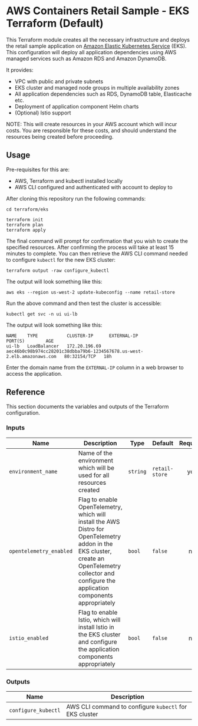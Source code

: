 # AWS Containers Retail Sample - EKS Terraform (Default)

This Terraform module creates all the necessary infrastructure and deploys the retail sample application on [Amazon Elastic Kubernetes Service](https://aws.amazon.com/eks/) (EKS). This configuration will deploy all application dependencies using AWS managed services such as Amazon RDS and Amazon DynamoDB.

It provides:
- VPC with public and private subnets
- EKS cluster and managed node groups in multiple availability zones
- All application dependencies such as RDS, DynamoDB table, Elasticache etc.
- Deployment of application component Helm charts
- (Optional) Istio support

NOTE: This will create resources in your AWS account which will incur costs. You are responsible for these costs, and should understand the resources being created before proceeding.

## Usage

Pre-requisites for this are:
- AWS, Terraform and kubectl installed locally
- AWS CLI configured and authenticated with account to deploy to

After cloning this repository run the following commands:

```shell
cd terraform/eks

terraform init
terraform plan
terraform apply
```

The final command will prompt for confirmation that you wish to create the specified resources. After confirming the process will take at least 15 minutes to complete. You can then retrieve the AWS CLI command needed to configure `kubectl` for the new EKS cluster:

```shell
terraform output -raw configure_kubectl
```

The output will look something like this:

```
aws eks --region us-west-2 update-kubeconfig --name retail-store
```

Run the above command and then test the cluster is accessible:

```shell
kubectl get svc -n ui ui-lb
```

The output will look something like this:

```
NAME    TYPE           CLUSTER-IP      EXTERNAL-IP                                                              PORT(S)        AGE
ui-lb   LoadBalancer   172.20.196.69   aec46b0c98b974cc28201c38dbba79b6-1234567678.us-west-2.elb.amazonaws.com   80:32154/TCP   18h
```

Enter the domain name from the `EXTERNAL-IP` column in a web browser to access the application.

## Reference

This section documents the variables and outputs of the Terraform configuration.

### Inputs

| Name | Description | Type | Default | Required |
|------|-------------|------|---------|:--------:|
| `environment_name` | Name of the environment which will be used for all resources created | `string` | `retail-store` | yes |
| `opentelemetry_enabled` | Flag to enable OpenTelemetry, which will install the AWS Distro for OpenTelemetry addon in the EKS cluster, create an OpenTelemetry collector and configure the application components appropriately | `bool` | `false` | no |
| `istio_enabled` | Flag to enable Istio, which will install Istio in the EKS cluster and configure the application components appropriately | `bool` | `false` | no |

### Outputs

| Name | Description |
|------|-------------|
| `configure_kubectl` | AWS CLI command to configure `kubectl` for EKS cluster |